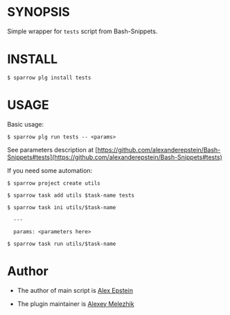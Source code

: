 # SYNOPSIS

Simple wrapper for `tests` script from Bash-Snippets.


# INSTALL

    $ sparrow plg install tests

# USAGE

Basic usage:

    $ sparrow plg run tests -- <params>

See parameters description at [https://github.com/alexanderepstein/Bash-Snippets#tests](https://github.com/alexanderepstein/Bash-Snippets#tests)

If you need some automation:

    $ sparrow project create utils

    $ sparrow task add utils $task-name tests

    $ sparrow task ini utils/$task-name

      ---

      params: <parameters here>

    $ sparrow task run utils/$task-name

# Author

* The author of main script is [Alex Epstein](https://github.com/alexanderepstein)

* The plugin maintainer is [Alexey Melezhik](https://github.com/melezhik/)



